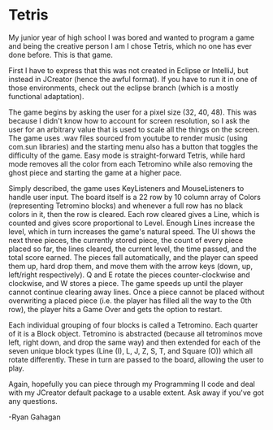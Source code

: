 # Tetris
My junior year of high school I was bored and wanted to program a game and being the creative person I am I chose Tetris, which no one has ever done before. This is that game.

First I have to express that this was not created in Eclipse or IntelliJ, but instead in JCreator (hence the awful format). If you have to run it in one of those environments, check out the eclipse branch (which is a mostly functional adaptation).

The game begins by asking the user for a pixel size (32, 40, 48). This was because I didn't know how to account for screen resolution, so I ask the user for an arbitrary value that is used to scale all the things on the screen. The game uses .wav files sourced from youtube to render music (using com.sun libraries) and the starting menu also has a button that toggles the difficulty of the game. Easy mode is straight-forward Tetris, while hard mode removes all the color from each Tetromino while also removing the ghost piece and starting the game at a higher pace.

Simply described, the game uses KeyListeners and MouseListeners to handle user input. The board itself is a 22 row by 10 column array of Colors (representing Tetromino blocks) and whenever a full row has no black colors in it, then the row is cleared. Each row cleared gives a Line, which is counted and gives score proportional to Level. Enough Lines increase the level, which in turn increases the game's natural speed. The UI shows the next three pieces, the currently stored piece, the count of every piece placed so far, the lines cleared, the current level, the time passed, and the total score earned. The pieces fall automatically, and the player can speed them up, hard drop them, and move them with the arrow keys (down, up, left/right respectively). Q and E rotate the pieces counter-clockwise and clockwise, and W stores a piece. The game speeds up until the player cannot continue clearing away lines. Once a piece cannot be placed without overwriting a placed piece (i.e. the player has filled all the way to the 0th row), the player hits a Game Over and gets the option to restart.

Each individual grouping of four blocks is called a Tetromino. Each quarter of it is a Block object. Tetromino is abstracted (because all tetrominos move left, right down, and drop the same way) and then extended for each of the seven unique block types (Line (I), L, J, Z, S, T, and Square (O)) which all rotate differently. These in turn are passed to the board, allowing the user to play.

Again, hopefully you can piece through my Programming II code and deal with my JCreator default package to a usable extent. Ask away if you've got any questions.

-Ryan Gahagan

